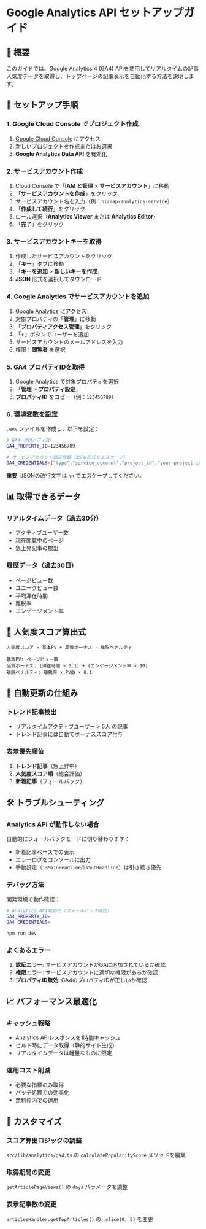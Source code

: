 # Google Analytics API セットアップガイド

## 🎯 概要

このガイドでは、Google Analytics 4 (GA4) APIを使用してリアルタイムの記事人気度データを取得し、トップページの記事表示を自動化する方法を説明します。

## 🚀 セットアップ手順

### 1. Google Cloud Console でプロジェクト作成

1. [Google Cloud Console](https://console.cloud.google.com/) にアクセス
2. 新しいプロジェクトを作成またはお選択
3. **Google Analytics Data API** を有効化

### 2. サービスアカウント作成

1. Cloud Console で「**IAM と管理** > **サービスアカウント**」に移動
2. 「**サービスアカウントを作成**」をクリック
3. サービスアカウント名を入力（例：`bizmap-analytics-service`）
4. 「**作成して続行**」をクリック
5. ロール選択（**Analytics Viewer** または **Analytics Editor**）
6. 「**完了**」をクリック

### 3. サービスアカウントキーを取得

1. 作成したサービスアカウントをクリック
2. 「**キー**」タブに移動
3. 「**キーを追加** > **新しいキーを作成**」
4. **JSON** 形式を選択してダウンロード

### 4. Google Analytics でサービスアカウントを追加

1. [Google Analytics](https://analytics.google.com/) にアクセス
2. 対象プロパティの「**管理**」に移動
3. 「**プロパティアクセス管理**」をクリック
4. 「**+**」ボタンでユーザーを追加
5. サービスアカウントのメールアドレスを入力
6. 権限：**閲覧者** を選択

### 5. GA4 プロパティIDを取得

1. Google Analytics で対象プロパティを選択
2. 「**管理** > **プロパティ設定**」
3. **プロパティID** をコピー（例：`123456789`）

### 6. 環境変数を設定

`.env` ファイルを作成し、以下を設定：

```bash
# GA4 プロパティID
GA4_PROPERTY_ID=123456789

# サービスアカウント認証情報（JSON形式をエスケープ）
GA4_CREDENTIALS={"type":"service_account","project_id":"your-project-id","private_key_id":"...","private_key":"-----BEGIN PRIVATE KEY-----\n...\n-----END PRIVATE KEY-----\n","client_email":"service-account@project.iam.gserviceaccount.com","client_id":"...","auth_uri":"https://accounts.google.com/o/oauth2/auth","token_uri":"https://oauth2.googleapis.com/token","auth_provider_x509_cert_url":"https://www.googleapis.com/oauth2/v1/certs","client_x509_cert_url":"https://www.googleapis.com/robot/v1/metadata/x509/service-account%40project.iam.gserviceaccount.com"}
```

**重要**: JSONの改行文字は `\n` でエスケープしてください。

## 📊 取得できるデータ

### リアルタイムデータ（過去30分）

- アクティブユーザー数
- 現在閲覧中のページ
- 急上昇記事の検出

### 履歴データ（過去30日）

- ページビュー数
- ユニークビュー数
- 平均滞在時間
- 離脱率
- エンゲージメント率

## 🎨 人気度スコア算出式

```
人気度スコア = 基本PV + 品質ボーナス - 離脱ペナルティ

基本PV: ページビュー数
品質ボーナス: (滞在時間 × 0.1) + (エンゲージメント率 × 10)
離脱ペナルティ: 離脱率 × PV数 × 0.1
```

## 🔄 自動更新の仕組み

### トレンド記事検出

- リアルタイムアクティブユーザー > 5人 の記事
- トレンド記事には自動でボーナススコア付与

### 表示優先順位

1. **トレンド記事**（急上昇中）
2. **人気度スコア順**（総合評価）
3. **新着記事**（フォールバック）

## 🛠️ トラブルシューティング

### Analytics API が動作しない場合

自動的にフォールバックモードに切り替わります：

- 新着記事ベースでの表示
- エラーログをコンソールに出力
- 手動設定（`isMainHeadline`/`isSubHeadline`）は引き続き優先

### デバッグ方法

開発環境で動作確認：

```bash
# Analytics API無効化（フォールバック確認）
GA4_PROPERTY_ID=
GA4_CREDENTIALS=

npm run dev
```

### よくあるエラー

1. **認証エラー**: サービスアカウントがGAに追加されているか確認
2. **権限エラー**: サービスアカウントに適切な権限があるか確認
3. **プロパティID無効**: GA4のプロパティIDが正しいか確認

## 📈 パフォーマンス最適化

### キャッシュ戦略

- Analytics APIレスポンスを1時間キャッシュ
- ビルド時にデータ取得（静的サイト生成）
- リアルタイムデータは軽量なものに限定

### 運用コスト削減

- 必要な指標のみ取得
- バッチ処理での効率化
- 無料枠内での運用

## 🔧 カスタマイズ

### スコア算出ロジックの調整

`src/lib/analytics/ga4.ts` の `calculatePopularityScore` メソッドを編集

### 取得期間の変更

`getArticlePageViews()` の `days` パラメータを調整

### 表示記事数の変更

`articlesHandler.getTopArticles()` の `.slice(0, 5)` を変更
